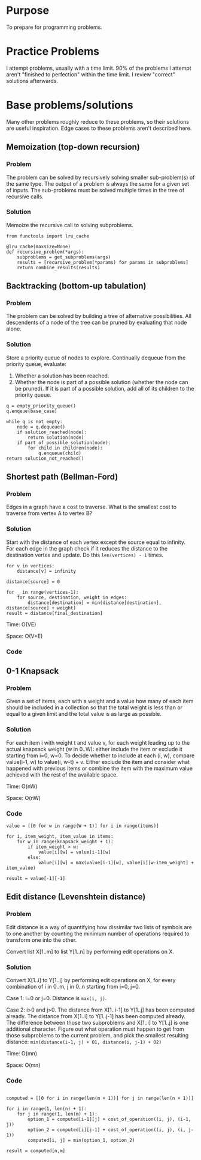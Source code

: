# Purpose

To prepare for programming problems.

# Practice Problems

I attempt problems, usually with a time limit. 90% of the problems I attempt aren't "finished to perfection" within the time limit. I review "correct" solutions afterwards.

# Base problems/solutions

Many other problems roughly reduce to these problems, so their solutions are useful inspiration. Edge cases to these problems aren't described here.

## Memoization (top-down recursion)

### Problem

The problem can be solved by recursively solving smaller sub-problem(s) of the same type. The output of a problem is always the same for a given set of inputs. The sub-problems must be solved multiple times in the tree of recursive calls.

### Solution

Memoize the recursive call to solving subproblems.

```python3
from functools import lru_cache

@lru_cache(maxsize=None)
def recursive_problem(*args):
    subproblems = get_subproblems(args)
    results = [recursive_problem(*params) for params in subproblems]
    return combine_results(results)
```

## Backtracking (bottom-up tabulation)

### Problem

The problem can be solved by building a tree of alternative possibilities. All descendents of a node of the tree can be pruned by evaluating that node alone.

### Solution

Store a priority queue of nodes to explore. Continually dequeue from the priority queue, evaluate:

1. Whether a solution has been reached.
2. Whether the node is part of a possible solution (whether the node can be pruned). If it is part of a possible solution, add all of its children to the priority queue.

```python3
q = empty_priority_queue()
q.enqeue(base_case)

while q is not empty:
    node = q.dequeue()
    if solution_reached(node):
        return solution(node)
    if part_of_possible_solution(node):
        for child in children(node):
            q.enqueue(child)
return solution_not_reached()

```

## Shortest path (Bellman-Ford)

### Problem

Edges in a graph have a cost to traverse. What is the smallest cost to traverse from vertex A to vertex B?

### Solution

Start with the distance of each vertex except the source equal to infinity. For each edge in the graph check if it reduces the distance to the destination vertex and update. Do this `len(vertices) - 1` times.

```python3
for v in vertices:
    distance[v] = infinity

distance[source] = 0

for _ in range(vertices-1):
    for source, destination, weight in edges:
        distance[destination] = min(distance[destination], distance[source] + weight)
result = distance[final_destination]
```

Time: O(VE)

Space: O(V+E)

### Code

## 0-1 Knapsack

### Problem

Given a set of items, each with a weight and a value how many of each item should be included in a collection so that the total weight is less than or equal to a given limit and the total value is as large as possible.

### Solution

For each item i with weight t and value v, for each weight leading up to the actual knapsack weight (w in 0..W): either include the item or exclude it starting from i=0, w=0. To decide whether to include at each (i, w), compare value(i-1, w) to value(i, w-t) + v. Either exclude the item and consider what happened with previous items or combine the item with the maximum value achieved with the rest of the available space.

Time: O(nW)

Space: O(nW)

### Code

```python3
value = [[0 for w in range(W + 1)] for i in range(items)]

for i, item_weight, item_value in items:
    for w in range(knapsack_weight + 1):
        if item_weight > w:
            value[i][w] = value[i-1][w]
        else:
            value[i][w] = max(value[i-1][w], value[i][w-item_weight] + item_value)

result = value[-1][-1]
```

## Edit distance (Levenshtein distance)

### Problem

Edit distance is a way of quantifying how dissimilar two lists of symbols are to one another by counting the minimum number of operations required to transform one into the other.

Convert list X[1..m] to list Y[1..n] by performing edit operations on X.

### Solution

Convert X[1..i] to Y[1..j] by performing edit operations on X, for every combination of i in 0..m, j in 0..n starting from i=0, j=0.

Case 1: i=0 or j=0. Distance is `max(i, j)`.

Case 2: i>0 and j>0. The distance from X[1..i-1] to Y[1..j] has been computed already. The distance from X[1..i] to Y[1..j-1] has been computed already. The difference between those two subproblems and X[1..i] to Y[1..j] is one additional character. Figure out what operation must happen to get from those subproblems to the current problem, and pick the smallest resulting distance: `min(distance(i-1, j) + O1, distance(i, j-1) + O2)`

Time: O(mn)

Space: O(mn)

### Code

```python3

computed = [[0 for i in range(len(m + 1))] for j in range(len(n + 1))]

for i in range(1, len(n) + 1):
    for j in range(1, len(m) + 1):
        option_1 = computed[i-1][j] + cost_of_operation((i, j), (i-1, j))
        option_2 = computed[i][j-1] + cost_of_operation((i, j), (i, j-1))
        computed[i, j] = min(option_1, option_2)

result = computed[n,m]
```
